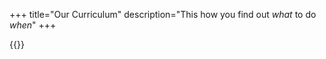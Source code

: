 +++
title="Our Curriculum"
description="This how you find out _what_ to do _when_"
+++

{{<react-hello-world>}}
